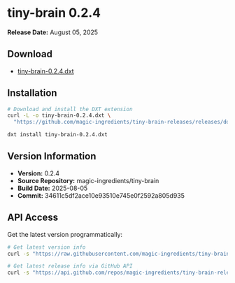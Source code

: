 # tiny-brain 0.2.4

**Release Date:** August 05, 2025

## Download
- [tiny-brain-0.2.4.dxt]()

## Installation
```bash
# Download and install the DXT extension
curl -L -o tiny-brain-0.2.4.dxt \
  "https://github.com/magic-ingredients/tiny-brain-releases/releases/download/v0.2.4/tiny-brain-0.2.4.dxt"

dxt install tiny-brain-0.2.4.dxt
```

## Version Information
- **Version:** 0.2.4
- **Source Repository:** magic-ingredients/tiny-brain
- **Build Date:** 2025-08-05
- **Commit:** 34611c5df2ace10e93510e745e0f2592a805d935

## API Access
Get the latest version programmatically:
```bash
# Get latest version info
curl -s "https://raw.githubusercontent.com/magic-ingredients/tiny-brain-releases/main/latest/version.json"

# Get latest release info via GitHub API
curl -s "https://api.github.com/repos/magic-ingredients/tiny-brain-releases/releases/latest"
```

